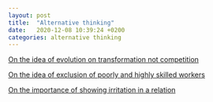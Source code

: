 ```yaml
---
layout: post
title:  "Alternative thinking"
date:   2020-12-08 10:39:24 +0200
categories: alternative thinking
---
```


[On the idea of evolution on transformation not competition][jardineria]

[On the idea of exclusion of poorly and highly skilled workers][mediocracia]

[On the importance of showing irritation in a relation][royo]

[jardineria]: https://elpais.com/elpais/2020/11/19/eps/1605786292_072842.html
[mediocracia]: https://elpais.com/elpais/2019/08/30/ideas/1567166223_815812.html
[royo]: https://smoda.elpais.com/belleza/bienestar/entrevista-adriana-royo-etica-del-despiadado/